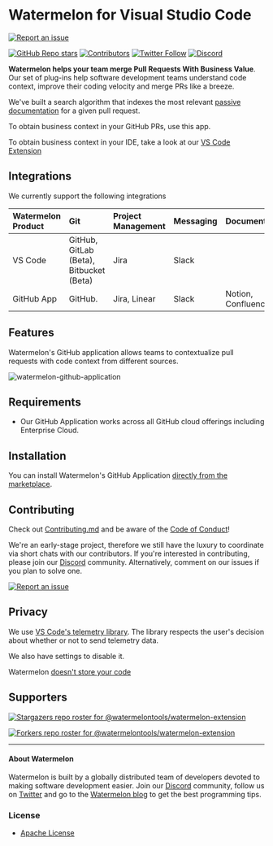# Watermelon for Visual Studio Code

[![Report an issue](https://img.shields.io/badge/-Report%20an%20issue-critical)](https://github.com/watermelontools/watermelon/issues)

[![GitHub Repo stars](https://img.shields.io/github/stars/watermelontools/watermelon?style=flat-square)](https://github.com/watermelontools/watermelon/stargazers)
[![Contributors](https://img.shields.io/github/contributors/watermelontools/watermelon?style=flat-square)](https://github.com/watermelontools/watermelon/graphs/contributors)
[![Twitter Follow](https://img.shields.io/twitter/follow/WatermelonTools?style=flat-square)](https://twitter.com/intent/follow?screen_name=WatermelonTools)
[![Discord](https://img.shields.io/discord/933846506438541492?style=flat-square)](https://discord.com/invite/H4AE6b9442)

**Watermelon helps your team merge Pull Requests With Business Value**. Our set of plug-ins help software development teams understand code context, improve their coding velocity and merge PRs like a breeze.

We've built a search algorithm that indexes the most relevant [passive documentation](https://www.watermelontools.com/post/what-is-passive-code-documentation-why-is-it-hard-to-scale-what-to-do-about-it) for a given pull request.

To obtain business context in your GitHub PRs, use this app.

To obtain business context in your IDE, take a look at our [VS Code Extension](https://marketplace.visualstudio.com/items?itemName=WatermelonTools.watermelon-tools)


## Integrations

We currently support the following integrations

|Watermelon Product| Git                                   | Project Management | Messaging | Documentation |
| :------------ | :------------------------------------ | :----------------- | :-------- | :-----------  |
| VS Code       | GitHub, GitLab (Beta), Bitbucket (Beta)    | Jira               | Slack     |               |
| GitHub App    | GitHub.                               | Jira, Linear               | Slack     | Notion, Confluence        |
## Features

Watermelon's GitHub application allows teams to contextualize pull requests with code context from different sources. 

![watermelon-github-application](https://marketplace-screenshots.githubusercontent.com/15256/0b80188e-a25b-4fb1-946b-5320dd0f4744?auto=webp&format=jpeg&width=670&dpr=2)

## Requirements
- Our GitHub Application works across all GitHub cloud offerings including Enterprise Cloud. 

## Installation
You can install Watermelon's GitHub Application [directly from the marketplace](https://github.com/marketplace/watermelon-context). 

## Contributing

Check out [Contributing.md](CONTRIBUTING.md) and be aware of the [Code of Conduct](CODE_OF_CONDUCT.md)!

We're an early-stage project, therefore we still have the luxury to coordinate via short chats with our contributors. If you're interested in contributing, please join our [Discord](https://discord.com/invite/H4AE6b9442) community.
Alternatively, comment on our issues if you plan to solve one.

[![Report an issue](https://img.shields.io/badge/-Report%20an%20issue-critical)](https://github.com/watermelontools/watermelon/issues)
## Privacy

We use [VS Code's telemetry library](https://github.com/microsoft/vscode-extension-telemetry). The library respects the user's decision about whether or not to send telemetry data.

We also have settings to disable it.

Watermelon [doesn't store your code](https://www.watermelontools.com/post/building-a-code-archeology-toolbox-without-storing-your-code)

## Supporters

[![Stargazers repo roster for @watermelontools/watermelon-extension](https://reporoster.com/stars/watermelontools/watermelon-extension)](https://github.com/watermelontools/watermelon-extension/stargazers)

[![Forkers repo roster for @watermelontools/watermelon-extension](https://reporoster.com/forks/watermelontools/watermelon-extension)](https://github.com/watermelontools/watermelon-extension/network/members)

---

#### About Watermelon

Watermelon is built by a globally distributed team of developers devoted to making software development easier. Join our [Discord](https://discord.com/invite/H4AE6b9442) community, follow us on [Twitter](https://twitter.com/WatermelonTools) and go to the [Watermelon blog](https://watermelontools.com/blog) to get the best programming tips.

### License

- [Apache License](license.md)
